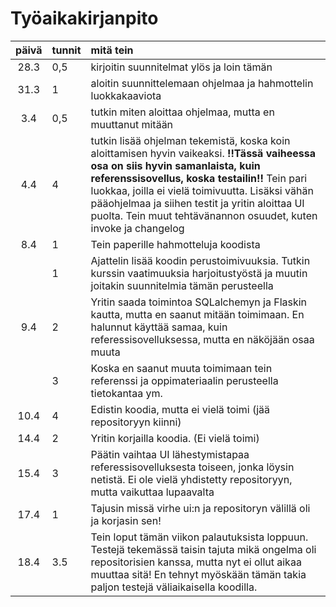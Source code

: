 # Työaikakirjanpito

| päivä | tunnit | mitä tein |
| :----:|:-----| :-----|
| 28.3  | 0,5    | kirjoitin suunnitelmat ylös ja loin tämän |
| 31.3 | 1 | aloitin suunnittelemaan ohjelmaa ja hahmottelin luokkakaaviota |
| 3.4 | 0,5 | tutkin miten aloittaa ohjelmaa, mutta en muuttanut mitään |
| 4.4 | 4 | tutkin lisää ohjelman tekemistä, koska koin aloittamisen hyvin vaikeaksi. **!!Tässä vaiheessa osa on siis hyvin samanlaista, kuin referenssisovellus, koska testailin!!** Tein pari luokkaa, joilla ei vielä toimivuutta. Lisäksi vähän pääohjelmaa ja siihen testit ja yritin aloittaa UI puolta. Tein muut tehtävänannon osuudet, kuten invoke ja changelog|
| 8.4 | 1 | Tein paperille hahmotteluja koodista |
| | 1 | Ajattelin lisää koodin perustoimivuuksia. Tutkin kurssin vaatimuuksia harjoitustyöstä ja muutin joitakin suunnitelmia tämän perusteella | 
| 9.4 | 2 | Yritin saada toimintoa SQLalchemyn ja Flaskin kautta, mutta en saanut mitään toimimaan. En halunnut käyttää samaa, kuin referessisovelluksessa, mutta en näköjään osaa muuta |
| | 3 | Koska en saanut muuta toimimaan tein referenssi ja oppimateriaalin perusteella tietokantaa ym. |
| 10.4 | 4 | Edistin koodia, mutta ei vielä toimi (jää repositoryyn kiinni) |
| 14.4 | 2 | Yritin korjailla koodia. (Ei vielä toimi) |
| 15.4 | 3 | Päätin vaihtaa UI lähestymistapaa referessisovelluksesta toiseen, jonka löysin netistä. Ei ole vielä yhdistetty repositoryyn, mutta vaikuttaa lupaavalta |
| 17.4 | 1 | Tajusin missä virhe ui:n ja repositoryn välillä oli ja korjasin sen! |
| 18.4 | 3.5 | Tein loput tämän viikon palautuksista loppuun. Testejä tekemässä taisin tajuta mikä ongelma oli repositorisien kanssa, mutta nyt ei ollut aikaa muuttaa sitä! En tehnyt myöskään tämän takia paljon testejä väliaikaisella koodilla. |
